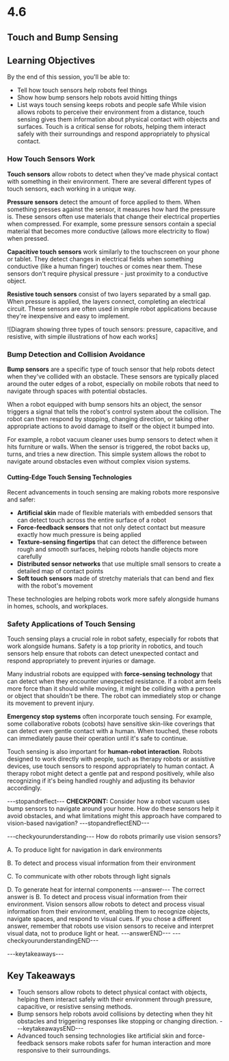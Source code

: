 # 4.6

## **Touch and Bump Sensing**

## Learning Objectives

By the end of this session, you'll be able to:
- Tell how touch sensors help robots feel things
- Show how bump sensors help robots avoid hitting things
- List ways touch sensing keeps robots and people safe
While vision allows robots to perceive their environment from a distance, touch sensing gives them information about physical contact with objects and surfaces. Touch is a critical sense for robots, helping them interact safely with their surroundings and respond appropriately to physical contact.

### **How Touch Sensors Work**

**Touch sensors** allow robots to detect when they've made physical contact with something in their environment. There are several different types of touch sensors, each working in a unique way.

**Pressure sensors** detect the amount of force applied to them. When something presses against the sensor, it measures how hard the pressure is. These sensors often use materials that change their electrical properties when compressed. For example, some pressure sensors contain a special material that becomes more conductive (allows more electricity to flow) when pressed.

**Capacitive touch sensors** work similarly to the touchscreen on your phone or tablet. They detect changes in electrical fields when something conductive (like a human finger) touches or comes near them. These sensors don't require physical pressure - just proximity to a conductive object.

**Resistive touch sensors** consist of two layers separated by a small gap. When pressure is applied, the layers connect, completing an electrical circuit. These sensors are often used in simple robot applications because they're inexpensive and easy to implement.

![Diagram showing three types of touch sensors: pressure, capacitive, and resistive, with simple illustrations of how each works]

### **Bump Detection and Collision Avoidance**

**Bump sensors** are a specific type of touch sensor that help robots detect when they've collided with an obstacle. These sensors are typically placed around the outer edges of a robot, especially on mobile robots that need to navigate through spaces with potential obstacles.

When a robot equipped with bump sensors hits an object, the sensor triggers a signal that tells the robot's control system about the collision. The robot can then respond by stopping, changing direction, or taking other appropriate actions to avoid damage to itself or the object it bumped into.

For example, a robot vacuum cleaner uses bump sensors to detect when it hits furniture or walls. When the sensor is triggered, the robot backs up, turns, and tries a new direction. This simple system allows the robot to navigate around obstacles even without complex vision systems.

#### **Cutting-Edge Touch Sensing Technologies**

Recent advancements in touch sensing are making robots more responsive and safer:

- **Artificial skin** made of flexible materials with embedded sensors that can detect touch across the entire surface of a robot
- **Force-feedback sensors** that not only detect contact but measure exactly how much pressure is being applied
- **Texture-sensing fingertips** that can detect the difference between rough and smooth surfaces, helping robots handle objects more carefully
- **Distributed sensor networks** that use multiple small sensors to create a detailed map of contact points
- **Soft touch sensors** made of stretchy materials that can bend and flex with the robot's movement

These technologies are helping robots work more safely alongside humans in homes, schools, and workplaces.

### **Safety Applications of Touch Sensing**

Touch sensing plays a crucial role in robot safety, especially for robots that work alongside humans. Safety is a top priority in robotics, and touch sensors help ensure that robots can detect unexpected contact and respond appropriately to prevent injuries or damage.

Many industrial robots are equipped with **force-sensing technology** that can detect when they encounter unexpected resistance. If a robot arm feels more force than it should while moving, it might be colliding with a person or object that shouldn't be there. The robot can immediately stop or change its movement to prevent injury.

**Emergency stop systems** often incorporate touch sensing. For example, some collaborative robots (cobots) have sensitive skin-like coverings that can detect even gentle contact with a human. When touched, these robots can immediately pause their operation until it's safe to continue.

Touch sensing is also important for **human-robot interaction**. Robots designed to work directly with people, such as therapy robots or assistive devices, use touch sensors to respond appropriately to human contact. A therapy robot might detect a gentle pat and respond positively, while also recognizing if it's being handled roughly and adjusting its behavior accordingly.

---stopandreflect---
**CHECKPOINT:** Consider how a robot vacuum uses bump sensors to navigate around your home. How do these sensors help it avoid obstacles, and what limitations might this approach have compared to vision-based navigation?
---stopandreflectEND---

---checkyourunderstanding---
How do robots primarily use vision sensors?

A. To produce light for navigation in dark environments

B. To detect and process visual information from their environment

C. To communicate with other robots through light signals

D. To generate heat for internal components
---answer---
The correct answer is B. To detect and process visual information from their environment. Vision sensors allow robots to detect and process visual information from their environment, enabling them to recognize objects, navigate spaces, and respond to visual cues. If you chose a different answer, remember that robots use vision sensors to receive and interpret visual data, not to produce light or heat.
---answerEND---
---checkyourunderstandingEND---

---keytakeaways---
## Key Takeaways
- Touch sensors allow robots to detect physical contact with objects, helping them interact safely with their environment through pressure, capacitive, or resistive sensing methods.
- Bump sensors help robots avoid collisions by detecting when they hit obstacles and triggering responses like stopping or changing direction.
---keytakeawaysEND---
- Advanced touch sensing technologies like artificial skin and force-feedback sensors make robots safer for human interaction and more responsive to their surroundings.

